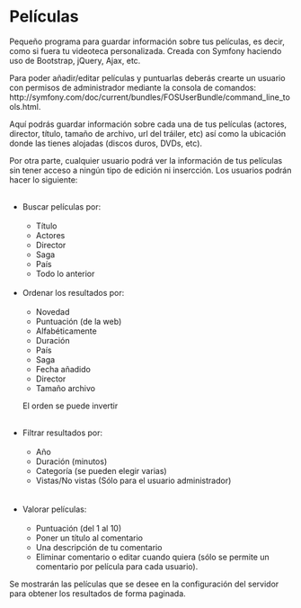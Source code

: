 <h1>Películas</h1>

<p>Pequeño programa para guardar información sobre tus películas, es decir, como si fuera tu videoteca personalizada.
Creada con Symfony haciendo uso de Bootstrap, jQuery, Ajax, etc.<p>

<p>Para poder añadir/editar películas y puntuarlas deberás crearte un usuario con permisos de administrador mediante la consola de comandos: http://symfony.com/doc/current/bundles/FOSUserBundle/command_line_tools.html.</p>

<p>Aquí podrás guardar información sobre cada una de tus películas (actores, director, título, tamaño de archivo, url del tráiler, etc) así como la ubicación donde las tienes alojadas (discos duros, DVDs, etc).</p>

<p>Por otra parte, cualquier usuario podrá ver la información de tus películas sin tener acceso a ningún tipo de edición ni insercción. Los usuarios podrán hacer lo siguiente:</p>

<ul>
  <li>Buscar películas por:
      <ul>
          <li>Título</li>
          <li>Actores</li>
          <li>Director</li>
          <li>Saga</li>
          <li>País</li>
          <li>Todo lo anterior</li> 
      </ul>
  </li>
  <br>
  <li>Ordenar los resultados por:
      <ul>
          <li>Novedad</li>
          <li>Puntuación (de la web)</li>
          <li>Alfabéticamente</li>
          <li>Duración</li>
          <li>País</li>
          <li>Saga</li>
          <li>Fecha añadido</li>
          <li>Director</li>
          <li>Tamaño archivo</li>
      </ul>
      <p>El orden se puede invertir</p>
  </li>
  <br>
  <li>Filtrar resultados por:
      <ul>
          <li>Año</li>
          <li>Duración (minutos)</li>
          <li>Categoría (se pueden elegir varias)</li><li>Vistas/No vistas (Sólo para el usuario administrador)</li>
      </ul>
  </li>
  <br>
  <li>Valorar películas:
      <ul>
          <li>Puntuación (del 1 al 10)</li><li>Poner un título al comentario</li><li>Una descripción de tu comentario</li><li>Eliminar comentario o editar cuando quiera (sólo se permite un comentario por película para cada usuario).</li>
      </ul>
  </li>
</ul>
<p>Se mostrarán las películas que se desee en la configuración del servidor para obtener los resultados de forma paginada.</p>
